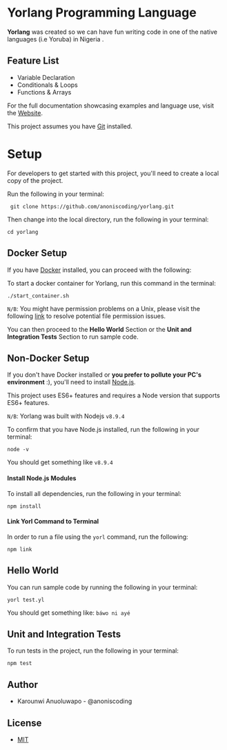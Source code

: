 # Yorlang Programming Language
**Yorlang** was created so we can have fun writing code in one of the native languages (i.e Yoruba) in Nigeria .

## Feature List
- Variable Declaration
- Conditionals & Loops
- Functions & Arrays

For the full documentation showcasing examples and language use, visit the [Website](https://anoniscoding.github.io/yorlang/).

This project assumes you have [Git](https://git-scm.com/downloads) installed. 

# Setup 
For developers to get started with this project, you'll need to create a local copy of the project.

Run the following in your terminal:
```
 git clone https://github.com/anoniscoding/yorlang.git
```

Then change into the local directory, run the following in your terminal:
```
cd yorlang
```


## Docker Setup
If you have [Docker](https://www.docker.com/get-started) installed, you can proceed with the following:

To start a docker container for Yorlang, run this command in the terminal:

```
./start_container.sh
```

``N/B``: You might have permission problems on a Unix, please visit the following [link](https://askubuntu.com/questions/409025/permission-denied-when-running-sh-scripts) to resolve potential file permission issues.

You can then proceed to the **Hello World** Section or the **Unit and Integration Tests** Section to run sample code.

## Non-Docker Setup
If you don't have Docker installed or **you prefer to pollute your PC's environment** :), you'll need to install [Node.js](https://nodejs.org).

This project uses ES6+ features and requires a Node version that supports ES6+ features. 

``N/B``: Yorlang was built with Nodejs ``v8.9.4``

To confirm that you have Node.js installed, run the following in your terminal:
```
node -v
```

You should get something like ``v8.9.4``


#### Install Node.js Modules
To install all dependencies, run the following in your terminal: 
```
npm install
```

#### Link Yorl Command to Terminal
In order to run a file using the ``yorl`` command, run the following: 
```
npm link
```

## Hello World
You can run sample code by running the following in your terminal: 
```
yorl test.yl
```

You should get something like: ``báwo ni ayé``


## Unit and Integration Tests
To run tests in the project, run the following in your terminal: 
```
npm test
```

## Author
- Karounwi Anuoluwapo - @anoniscoding

## License
- [MIT](https://github.com/anoniscoding/yorlang/blob/master/LICENSE)
